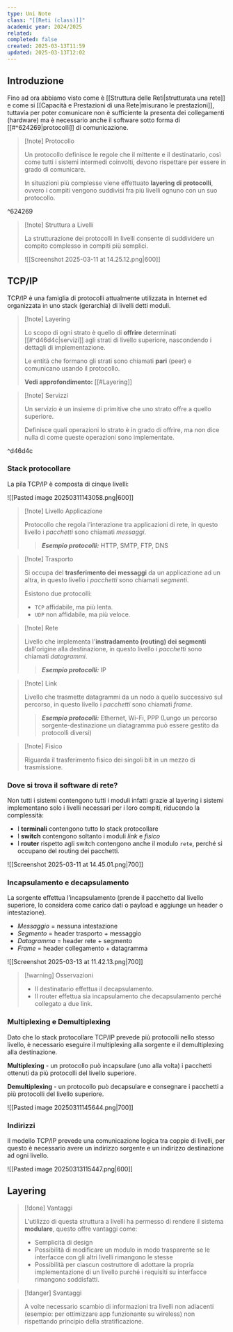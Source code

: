 ```yaml
---
type: Uni Note
class: "[[Reti (class)]]"
academic year: 2024/2025
related: 
completed: false
created: 2025-03-13T11:59
updated: 2025-03-13T12:02
---
```

## Introduzione

Fino ad ora abbiamo visto come è [[Struttura delle Reti|strutturata una rete]] e come si [[Capacità e Prestazioni di una Rete|misurano le prestazioni]], tuttavia per poter comunicare non è sufficiente la presenta dei collegamenti (hardware) ma è necessario anche il software sotto forma di [[#^624269|protocolli]] di comunicazione.

>[!note] Protocollo
>
>Un protocollo definisce le regole che il mittente e il destinatario, così come tutti i sistemi intermedi coinvolti, devono rispettare per essere in grado di comunicare.
>
>In situazioni più complesse viene effettuato **layering di protocolli**, ovvero i compiti vengono suddivisi fra più livelli ognuno con un suo protocollo.

^624269

>[!note] Struttura a Livelli 
>
>La strutturazione dei protocolli in livelli consente di suddividere un compito complesso in compiti più semplici.
>
>
>
>![[Screenshot 2025-03-11 at 14.25.12.png|600]]

## TCP/IP

TCP/IP è una famiglia di protocolli attualmente utilizzata in Internet ed organizzata in uno stack (gerarchia) di livelli detti moduli.

>[!note] Layering
>
>Lo scopo di ogni strato è quello di **offrire** determinati [[#^d46d4c|servizi]] agli strati di livello superiore, nascondendo i dettagli di implementazione.
>
>Le entità che formano gli strati sono chiamati **pari** (peer) e comunicano usando il protocollo.
>
>**Vedi approfondimento:** [[#Layering]]

>[!note] Servizzi
>
>Un servizio è un insieme di primitive che uno strato offre a quello superiore.
>
>Definisce quali operazioni lo strato è in grado di offrire, ma non dice nulla di come queste operazioni sono implementate.

^d46d4c

### Stack protocollare 

La pila TCP/IP è composta di cinque livelli:

![[Pasted image 20250311143058.png|600]]

>[!note] Livello Applicazione
>
>Protocollo che regola l'interazione tra applicazioni di rete, in questo livello i *pacchetti* sono chiamati *messaggi*.
>
>>***Esempio protocolli:*** HTTP, SMTP, FTP, DNS

>[!note] Trasporto
>
>Si occupa del **trasferimento dei messaggi** da un applicazione ad un altra, in questo livello i *pacchetti* sono chiamati *segmenti*.
>
>Esistono due protocolli:
>- `TCP` affidabile, ma più lenta.
>- `UDP` non affidabile, ma più veloce.

>[!note] Rete
>
>Livello che implementa l'**instradamento (routing) dei segmenti** dall'origine alla destinazione, in questo livello i *pacchetti* sono chiamati *datagrammi*.
>
>>***Esempio protocolli:*** IP

>[!note] Link
>
>Livello che trasmette datagrammi da un nodo a quello successivo sul percorso, in questo livello i *pacchetti* sono chiamati *frame*.
>
>>***Esempio protocolli:*** Ethernet, Wi-Fi, PPP (Lungo un percorso sorgente-destinazione un diatagramma può essere gestito da protocolli diversi)
>

>[!note] Fisico
>
>Riguarda il trasferimento fisico dei singoli bit in un mezzo di trasmissione.

### Dove si trova il software di rete?

Non tutti i sistemi contengono tutti i moduli infatti grazie al layering i sistemi implementano solo i livelli necessari per i loro compiti, riducendo la complessità:

- I **terminali** contengono tutto lo stack protocollare
- I **switch** contengono soltanto i moduli *link* e *fisico*
- I **router** rispetto agli switch contengono anche il modulo `rete`, perché si occupano del routing dei pacchetti.

![[Screenshot 2025-03-11 at 14.45.01.png|700]]

### Incapsulamento e decapsulamento

La sorgente effettua l’incapsulamento (prende il pacchetto dal livello superiore, lo considera come carico dati o payload e aggiunge un header o intestazione).

- *Messaggio* = nessuna intestazione
- *Segmento* = header trasporto + messaggio
- *Datagramma* = header rete + segmento
- *Frame* = header collegamento + datagramma

![[Screenshot 2025-03-13 at 11.42.13.png|700]]

>[!warning] Osservazioni
>- Il destinatario effettua il decapsulamento.
>- Il router effettua sia incapsulamento che decapsulamento perché collegato a due link.

### Multiplexing e Demultiplexing

Dato che lo stack protocollare TCP/IP prevede più protocolli nello stesso livello, è necessario eseguire il multiplexing alla sorgente e il demultiplexing alla destinazione.

**Multiplexing** - un protocollo può incapsulare (uno alla volta) i pacchetti ottenuti da più protocolli del livello superiore.

**Demultiplexing** - un protocollo può decapsulare e consegnare i pacchetti a più protocolli del livello superiore.

![[Pasted image 20250311145644.png|700]]

### Indirizzi 

Il modello TCP/IP prevede una comunicazione logica tra coppie di livelli, per questo è necessario avere un indirizzo sorgente e un indirizzo destinazione ad ogni livello.

![[Pasted image 20250313115447.png|600]]

## Layering

>[!done] Vantaggi
>
>L'utilizzo di questa struttura a livelli ha permesso di rendere il sistema **modulare**, questo offre vantaggi come:
>- Semplicità di design
>- Possibilità di modificare un modulo in modo trasparente se le interfacce con gli altri livelli rimangono le stesse
>- Possibilità per ciascun costruttore di adottare la propria implementazione di un livello purché i requisiti su interfacce rimangono soddisfatti.

>[!danger] Svantaggi
>
>A volte necessario scambio di informazioni tra livelli non adiacenti (esempio: per ottimizzare app funzionante su wireless) non rispettando principio della stratificazione.